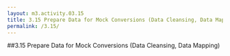 ```yaml
---
layout: m3.activity.03.15
title: 3.15 Prepare Data for Mock Conversions (Data Cleansing, Data Mapping)			
permalink: /3.15/
---
```

##3.15 Prepare Data for Mock Conversions (Data Cleansing, Data Mapping)				
